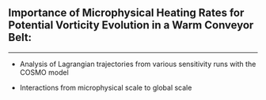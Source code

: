 ## Importance of Microphysical Heating Rates for Potential Vorticity Evolution in a Warm Conveyor Belt:
---
* Analysis of Lagrangian trajectories from various sensitivity runs with the COSMO model

* Interactions from microphysical scale to global scale

  







